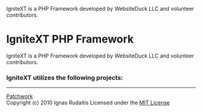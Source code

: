 
IgniteXT is a PHP Framework developed by WebsiteDuck LLC and volunteer 
contributors.  

IgniteXT PHP Framework
======================

IgniteXT is a PHP Framework developed by WebsiteDuck LLC and volunteer 
contributors.  

### IgniteXT utilizes the following projects:

---

<a href="https://github.com/antecedent/patchwork">Patchwork</a>  
Copyright (c) 2010 Ignas Rudaitis
Licensed under the <a href="http://www.opensource.org/licenses/mit-license.php">MIT License</a>




